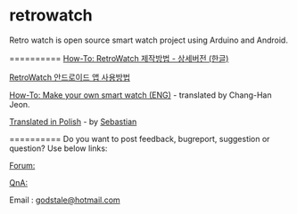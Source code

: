 retrowatch
==========

Retro watch is open source smart watch project using Arduino and Android.



==========
[How-To: RetroWatch 제작방법 - 상세버전 (한글)](http://www.hardcopyworld.com/ngine/aduino/index.php/archives/376)

[RetroWatch 안드로이드 앱 사용방법](http://www.hardcopyworld.com/ngine/android/index.php/archives/192)


[How-To: Make your own smart watch (ENG)](http://www.hardcopyworld.com/ngine/aduino/index.php/archives/670) - translated by Chang-Han Jeon.

[Translated in Polish](http://akademia.nettigo.pl/smartwatch/index.html) - by [Sebastian](http://akademia.nettigo.pl/)

==========
Do you want to post feedback, bugreport, suggestion or question? Use below links:

[Forum: ](http://www.hardcopyworld.com/ngine/index.php/board/free-board)

[QnA: ](http://www.hardcopyworld.com/ngine/index.php/board/qna)

Email : godstale@hotmail.com


